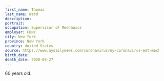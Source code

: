 ```yaml
---
first_name: Thomas
last_name: Ward
description: 
portrait: 
occupation: Supervisor of Mechanics
employer: FDNY
city: New York
province: New York
country: United States
source: https://www.nydailynews.com/coronavirus/ny-coronavirus-emt-mechanic-supervisor-fdny-deaths-20200428-pyuvs4cdi5bclixbwghy2ahgiq-story.html
birth_date: 
death_date: 2020-04-27
---
```


60 years old.